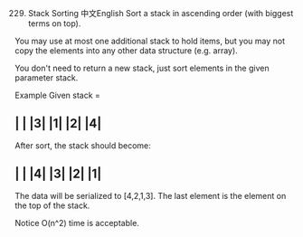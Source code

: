 229. Stack Sorting
中文English
Sort a stack in ascending order (with biggest terms on top).

You may use at most one additional stack to hold items, but you may not copy the elements into any other data structure (e.g. array).

You don't need to return a new stack, just sort elements in the given parameter stack.

Example
Given stack =

| |
|3|
|1|
|2|
|4|
 -
After sort, the stack should become:

| |
|4|
|3|
|2|
|1|
 -
The data will be serialized to [4,2,1,3]. The last element is the element on the top of the stack.

Notice
O(n^2) time is acceptable.

